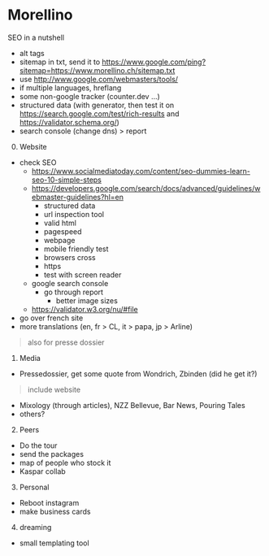 # Morellino

SEO in a nutshell
* alt tags
* sitemap in txt, send it to https://www.google.com/ping?sitemap=https://www.morellino.ch/sitemap.txt
* use  http://www.google.com/webmasters/tools/
* if multiple languages, hreflang
* some non-google tracker (counter.dev ...)
* structured data (with generator, then test it on https://search.google.com/test/rich-results and https://validator.schema.org/)
* search console (change dns) > report

0. Website
* check SEO
   * https://www.socialmediatoday.com/content/seo-dummies-learn-seo-10-simple-steps
   * https://developers.google.com/search/docs/advanced/guidelines/webmaster-guidelines?hl=en
        * structured data
        * url inspection tool
        * valid html
        * pagespeed
        * webpage
        * mobile friendly test
        * browsers cross
        * https
        * test with screen reader
   * google search console
       * go through report
          * better image sizes
   * https://validator.w3.org/nu/#file
* go over french site
* more translations (en, fr > CL, it > papa, jp > Arline)
> also for presse dossier

1. Media
* Pressedossier, get some quote from Wondrich, Zbinden (did he get it?)
> include website
* Mixology (through articles), NZZ Bellevue, Bar News, Pouring Tales
* others?

2. Peers
* Do the tour
* send the packages
* map of people who stock it
* Kaspar collab

3. Personal
* Reboot instagram
* make business cards

4. dreaming
* small templating tool